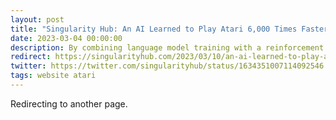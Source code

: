 ```yaml
---
layout: post
title: "Singularity Hub: An AI Learned to Play Atari 6,000 Times Faster by Reading the Instructions"
date: 2023-03-04 00:00:00
description: By combining language model training with a reinforcement learning algorithm, a team at Carnegie Mellon University has taught an AI to improve its gaming ability by reading manuals.
redirect: https://singularityhub.com/2023/03/10/an-ai-learned-to-play-atari-6000-times-faster-by-reading-the-instructions/
twitter: https://twitter.com/singularityhub/status/1634351007114092546
tags: website atari
---
```


Redirecting to another page.
